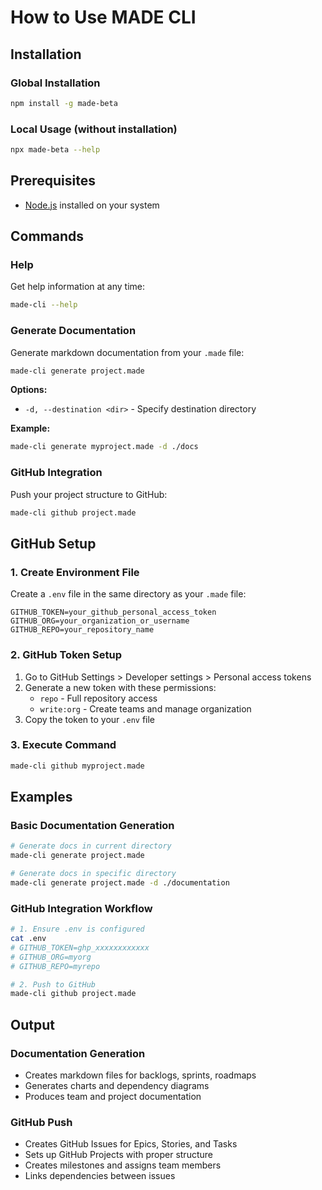 # How to Use MADE CLI

## Installation

### Global Installation
```bash
npm install -g made-beta
```

### Local Usage (without installation)
```bash
npx made-beta --help
```

## Prerequisites
- [Node.js](https://nodejs.org/en/download) installed on your system

## Commands

### Help
Get help information at any time:
```bash
made-cli --help
```

### Generate Documentation
Generate markdown documentation from your `.made` file:
```bash
made-cli generate project.made
```

**Options:**
- `-d, --destination <dir>` - Specify destination directory

**Example:**
```bash
made-cli generate myproject.made -d ./docs
```

### GitHub Integration
Push your project structure to GitHub:
```bash
made-cli github project.made
```

## GitHub Setup

### 1. Create Environment File
Create a `.env` file in the same directory as your `.made` file:

```env
GITHUB_TOKEN=your_github_personal_access_token
GITHUB_ORG=your_organization_or_username
GITHUB_REPO=your_repository_name
```

### 2. GitHub Token Setup
1. Go to GitHub Settings > Developer settings > Personal access tokens
2. Generate a new token with these permissions:
   - `repo` - Full repository access
   - `write:org` - Create teams and manage organization
3. Copy the token to your `.env` file

### 3. Execute Command
```bash
made-cli github myproject.made
```

## Examples

### Basic Documentation Generation
```bash
# Generate docs in current directory
made-cli generate project.made

# Generate docs in specific directory
made-cli generate project.made -d ./documentation
```

### GitHub Integration Workflow
```bash
# 1. Ensure .env is configured
cat .env
# GITHUB_TOKEN=ghp_xxxxxxxxxxxx
# GITHUB_ORG=myorg
# GITHUB_REPO=myrepo

# 2. Push to GitHub
made-cli github project.made
```

## Output

### Documentation Generation
- Creates markdown files for backlogs, sprints, roadmaps
- Generates charts and dependency diagrams
- Produces team and project documentation

### GitHub Push
- Creates GitHub Issues for Epics, Stories, and Tasks
- Sets up GitHub Projects with proper structure
- Creates milestones and assigns team members
- Links dependencies between issues